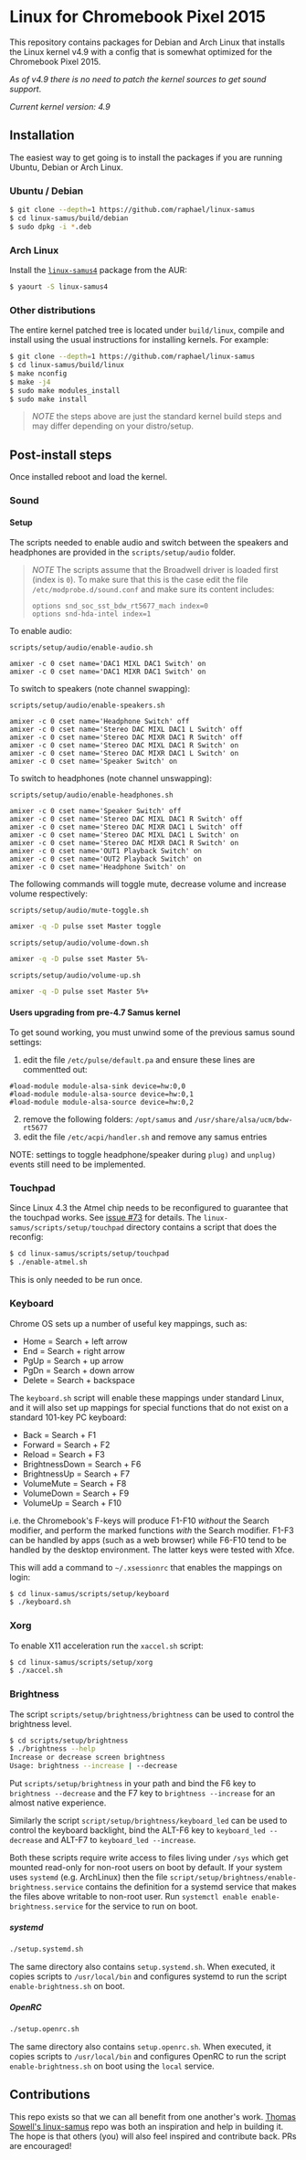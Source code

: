 # Linux for Chromebook Pixel 2015

This repository contains packages for Debian and Arch Linux that installs the Linux kernel v4.9 with
a config that is somewhat optimized for the Chromebook Pixel 2015.

*As of v4.9 there is no need to patch the kernel sources to get sound support*.

*Current kernel version: 4.9*

## Installation

The easiest way to get going is to install the packages if you are running
Ubuntu, Debian or Arch Linux.

### Ubuntu / Debian

``` bash
$ git clone --depth=1 https://github.com/raphael/linux-samus
$ cd linux-samus/build/debian
$ sudo dpkg -i *.deb
```

### Arch Linux

Install the [`linux-samus4`](https://aur.archlinux.org/packages/linux-samus4/) package from the AUR:
```sh
$ yaourt -S linux-samus4
```

### Other distributions

The entire kernel patched tree is located under `build/linux`, compile and install using the usual
instructions for installing kernels. For example:
``` bash
$ git clone --depth=1 https://github.com/raphael/linux-samus
$ cd linux-samus/build/linux
$ make nconfig
$ make -j4
$ sudo make modules_install
$ sudo make install
```
> *NOTE* the steps above are just the standard kernel build steps and may
> differ depending on your distro/setup.

## Post-install steps

Once installed reboot and load the kernel.

### Sound

#### Setup

The scripts needed to enable audio and switch between the speakers and 
headphones are provided in the `scripts/setup/audio` folder.

> *NOTE* The scripts assume that the Broadwell driver is loaded first (index is
> `0`). To make sure that this is the case edit the file
> `/etc/modprobe.d/sound.conf` and make sure its content includes:
>
>     options snd_soc_sst_bdw_rt5677_mach index=0
>     options snd-hda-intel index=1

To enable audio:

`scripts/setup/audio/enable-audio.sh`
```
amixer -c 0 cset name='DAC1 MIXL DAC1 Switch' on
amixer -c 0 cset name='DAC1 MIXR DAC1 Switch' on
```

To switch to speakers (note channel swapping):

`scripts/setup/audio/enable-speakers.sh`
```
amixer -c 0 cset name='Headphone Switch' off
amixer -c 0 cset name='Stereo DAC MIXL DAC1 L Switch' off
amixer -c 0 cset name='Stereo DAC MIXR DAC1 R Switch' off
amixer -c 0 cset name='Stereo DAC MIXL DAC1 R Switch' on
amixer -c 0 cset name='Stereo DAC MIXR DAC1 L Switch' on
amixer -c 0 cset name='Speaker Switch' on
```

To switch to headphones (note channel unswapping):

`scripts/setup/audio/enable-headphones.sh`
```
amixer -c 0 cset name='Speaker Switch' off
amixer -c 0 cset name='Stereo DAC MIXL DAC1 R Switch' off
amixer -c 0 cset name='Stereo DAC MIXR DAC1 L Switch' off
amixer -c 0 cset name='Stereo DAC MIXL DAC1 L Switch' on
amixer -c 0 cset name='Stereo DAC MIXR DAC1 R Switch' on
amixer -c 0 cset name='OUT1 Playback Switch' on
amixer -c 0 cset name='OUT2 Playback Switch' on
amixer -c 0 cset name='Headphone Switch' on
```

The following commands will toggle mute, decrease volume and increase volume
respectively:

`scripts/setup/audio/mute-toggle.sh`
```sh
amixer -q -D pulse sset Master toggle
```

`scripts/setup/audio/volume-down.sh`
```sh
amixer -q -D pulse sset Master 5%-
```

`scripts/setup/audio/volume-up.sh`
```sh
amixer -q -D pulse sset Master 5%+
```

#### Users upgrading from pre-4.7 Samus kernel

To get sound working, you must unwind some of the previous samus sound settings:

1) edit the file `/etc/pulse/default.pa` and ensure these lines are commentted out:
```
#load-module module-alsa-sink device=hw:0,0
#load-module module-alsa-source device=hw:0,1
#load-module module-alsa-source device=hw:0,2
```
2) remove the following folders:  `/opt/samus`  and  `/usr/share/alsa/ucm/bdw-rt5677`  
3) edit the file `/etc/acpi/handler.sh` and remove any samus entries  

NOTE: settings to toggle headphone/speaker during `plug)` and `unplug)` events still need to be implemented.

### Touchpad

Since Linux 4.3 the Atmel chip needs to be reconfigured to guarantee that the touchpad works.
See [issue #73](../../issues/73) for details. The `linux-samus/scripts/setup/touchpad` directory contains a script
that does the reconfig:
```sh
$ cd linux-samus/scripts/setup/touchpad
$ ./enable-atmel.sh
```

This is only needed to be run once.

### Keyboard

Chrome OS sets up a number of useful key mappings, such as:

 * Home = Search + left arrow
 * End = Search + right arrow
 * PgUp = Search + up arrow
 * PgDn = Search + down arrow
 * Delete = Search + backspace

The `keyboard.sh` script will enable these mappings under standard Linux,
and it will also set up mappings for special functions that do not exist
on a standard 101-key PC keyboard:

 * Back = Search + F1
 * Forward = Search + F2
 * Reload = Search + F3
 * BrightnessDown = Search + F6
 * BrightnessUp = Search + F7
 * VolumeMute = Search + F8
 * VolumeDown = Search + F9
 * VolumeUp = Search + F10

i.e. the Chromebook's F-keys will produce F1-F10 _without_ the Search modifier,
and perform the marked functions _with_ the Search modifier.  F1-F3 can be
handled by apps (such as a web browser) while F6-F10 tend to be handled by
the desktop environment.  The latter keys were tested with Xfce.

This will add a command to `~/.xsessionrc` that enables the mappings on login:
```sh
$ cd linux-samus/scripts/setup/keyboard
$ ./keyboard.sh
```

### Xorg

To enable X11 acceleration run the `xaccel.sh` script:
```sh
$ cd linux-samus/scripts/setup/xorg
$ ./xaccel.sh
```

### Brightness

The script `scripts/setup/brightness/brightness` can be used to control the
brightness level.
```sh
$ cd scripts/setup/brightness
$ ./brightness --help
Increase or decrease screen brightness
Usage: brightness --increase | --decrease
```
Put `scripts/setup/brightness` in your path and bind the F6 key to
`brightness --decrease` and the F7 key to `brightness --increase` for an
almost native experience.

Similarly the script `script/setup/brightness/keyboard_led` can be used to
control the keyboard backlight, bind the ALT-F6 key to
`keyboard_led --decrease` and ALT-F7 to `keyboard_led --increase`.

Both these scripts require write access to files living under `/sys` which
get mounted read-only for non-root users on boot by default. If your system
uses `systemd` (e.g. ArchLinux) then the file
`script/setup/brightness/enable-brightness.service` contains the definition
for a systemd service that makes the files above writable to non-root user.
Run `systemctl enable enable-brightness.service` for the service to run on boot.

##### systemd
```sh
./setup.systemd.sh
```
The same directory also contains `setup.systemd.sh`. When executed, it copies
scripts to `/usr/local/bin` and configures systemd to run the script
`enable-brightness.sh` on boot.

##### OpenRC
```sh
./setup.openrc.sh
```
The same directory also contains `setup.openrc.sh`. When executed, it copies
scripts to `/usr/local/bin` and configures OpenRC to run the script
`enable-brightness.sh` on boot using the `local` service.

## Contributions

This repo exists so that we can all benefit from one another's work.
[Thomas Sowell's linux-samus](https://github.com/tsowell/linux-samus) repo
was both an inspiration and help in building it. The hope is that others
(you) will also feel inspired and contribute back. PRs are encouraged!
